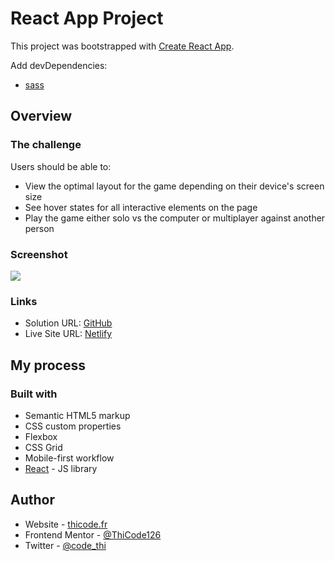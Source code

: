 # React App Project

This project was bootstrapped with [Create React App](https://github.com/facebook/create-react-app).

Add devDependencies:

- [sass](https://www.npmjs.com/package/sass)

## Overview

### The challenge

Users should be able to:

- View the optimal layout for the game depending on their device's screen size
- See hover states for all interactive elements on the page
- Play the game either solo vs the computer or multiplayer against another person

### Screenshot

![](./design/desktop-preview.jpg)

### Links

- Solution URL: [GitHub](https://github.com/ThiCode126/tic-tac-toe-game)
- Live Site URL: [Netlify](https://tic-tac-toe-thicode.netlify.app/)

## My process

### Built with

- Semantic HTML5 markup
- CSS custom properties
- Flexbox
- CSS Grid
- Mobile-first workflow
- [React](https://reactjs.org/) - JS library

## Author

- Website - [thicode.fr](https://thicode.fr/)
- Frontend Mentor - [@ThiCode126](https://www.frontendmentor.io/profile/ThiCode126)
- Twitter - [@code_thi](https://twitter.com/code_thi)
